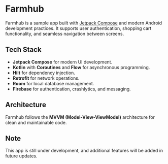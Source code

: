 # Farmhub

Farmhub is a sample app built with [Jetpack Compose](https://developer.android.com/jetpack/compose/) and modern Android development practices. It supports user authentication, shopping cart functionality, and seamless navigation between screens.

## Tech Stack

- **Jetpack Compose** for modern UI development.
- **Kotlin** with **Coroutines** and **Flow** for asynchronous programming.
- **Hilt** for dependency injection.
- **Retrofit** for network operations.
- **Room** for local database management.
- **Firebase** for authentication, crashlytics, and messaging.

## Architecture

Farmhub follows the **MVVM (Model-View-ViewModel)** architecture for clean and maintainable code.

## Note

This app is still under development, and additional features will be added in future updates.
